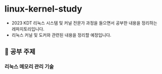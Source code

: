 # linux-kernel-study
- 2023 KDT 리눅스 시스템 및 커널 전문가 과정을 들으면서 공부한 내용을 정리하는 레파지토리입니다.
- 리눅스 커널 및 도커와 관련된 내용을 정리할 예정입니다.

## 📌 공부 주제

### 리눅스 메모리 관리 기술
